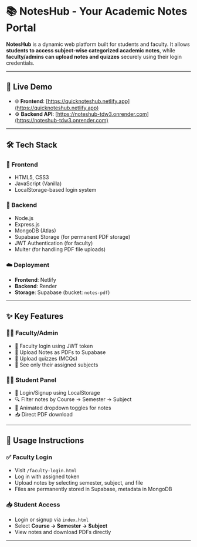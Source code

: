 # 📚 NotesHub - Your Academic Notes Portal

**NotesHub** is a dynamic web platform built for students and faculty. It allows **students to access subject-wise categorized academic notes**, while **faculty/admins can upload notes and quizzes** securely using their login credentials.

---

## 🚀 Live Demo

- 🌐 **Frontend**: [https://quicknoteshub.netlify.app](https://quicknoteshub.netlify.app)
- ⚙️ **Backend API**: [https://noteshub-tdw3.onrender.com](https://noteshub-tdw3.onrender.com)

---

## 🛠 Tech Stack

### 🔸 Frontend
- HTML5, CSS3
- JavaScript (Vanilla)
- LocalStorage-based login system

### 🔹 Backend
- Node.js
- Express.js
- MongoDB (Atlas)
- Supabase Storage (for permanent PDF storage)
- JWT Authentication (for faculty)
- Multer (for handling PDF file uploads)

### ☁️ Deployment
- **Frontend**: Netlify  
- **Backend**: Render  
- **Storage**: Supabase (bucket: `notes-pdf`)

---

## ✨ Key Features

### 👨‍🏫 Faculty/Admin
- 🔐 Faculty login using JWT token
- 📄 Upload Notes as PDFs to Supabase
- 📝 Upload quizzes (MCQs)
- 📌 See only their assigned subjects

### 👩‍🎓 Student Panel
- 🧾 Login/Signup using LocalStorage
- 🔍 Filter notes by Course → Semester → Subject
- 📂 Animated dropdown toggles for notes
- 📥 Direct PDF download

---

## 🧪 Usage Instructions

### ✅ Faculty Login
- Visit `/faculty-login.html`
- Log in with assigned token
- Upload notes by selecting semester, subject, and file
- Files are permanently stored in Supabase, metadata in MongoDB

### 📥 Student Access
- Login or signup via `index.html`
- Select **Course → Semester → Subject**
- View notes and download PDFs directly

---
